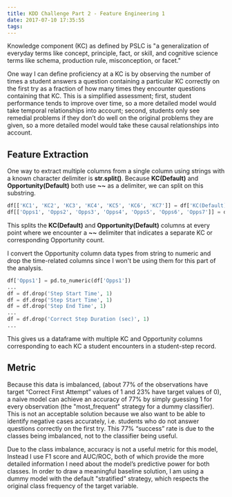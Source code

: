 ```yaml
---
title: KDD Challenge Part 2 - Feature Engineering 1 
date: 2017-07-10 17:35:55
tags:
---
```


Knowledge component (KC) as defined by PSLC is "a generalization of everyday terms like concept, principle, fact, or skill, and cognitive science terms like schema, production rule, misconception, or facet."

One way I can define proficiency at a KC is by observing the number of times a student answers a question containing a particular KC correctly on the first try as a fraction of how many times they encounter questions containing that KC. This is a simplified assessment; first, student performance tends to improve over time, so a more detailed model would take temporal relationships into account; second, students only see remedial problems if they don’t do well on the original problems they are given, so a more detailed model would take these causal relationships into account.

## Feature Extraction

One way to extract multiple columns from a single column using strings with a known character delimiter is **str.split()**. Because **KC(Default)** and **Opportunity(Default)** both use **~~** as a delimiter, we can split on this substring.

```python
df[['KC1', 'KC2', 'KC3', 'KC4', 'KC5', 'KC6', 'KC7']] = df['KC(Default)'].str.split('~~', expand=True)
df[['Opps1', 'Opps2', 'Opps3', 'Opps4', 'Opps5', 'Opps6', 'Opps7']] = df['Opportunity(Default)'].str.split('~~', expand=True)
```

This splits the **KC(Default)** and **Opportunity(Default)** columns at every point where we encounter a **~~** delimiter that indicates a separate KC or corresponding Opportunity count.

I convert the Opportunity column data types from string to numeric and drop the time-related columns since I won't be using them for this part of the analysis.

```python
df['Opps1'] = pd.to_numeric(df['Opps1'])
...
df = df.drop('Step Start Time', 1)
df = df.drop('Step Start Time', 1)
df = df.drop('Step End Time', 1)
...
df = df.drop('Correct Step Duration (sec)', 1)
...
```
This gives us a dataframe with multiple KC and Opportunity columns corresponding to each KC a student encounters in a student-step record. 

## Metric

Because this data is imbalanced, (about 77% of the observations have target “Correct First Attempt” values of 1 and 23% have target values of 0), a naive model can achieve an accuracy of 77% by simply guessing 1 for every observation (the "most_frequent" strategy for a dummy classifier). This is not an acceptable solution because we also want to be able to identify negative cases accurately, i.e. students who do not answer questions correctly on the first try. This 77% “success” rate is due to the classes being imbalanced, not to the classifier being useful.

Due to the class imbalance, accuracy is not a useful metric for this model, Instead I use F1 score and AUC/ROC, both of which provide the more detailed information I need about the model’s predictive power for both classes. In order to draw a meaningful baseline solution, I am using a dummy model with the default "stratified" strategy, which respects the original class frequency of the target variable.

